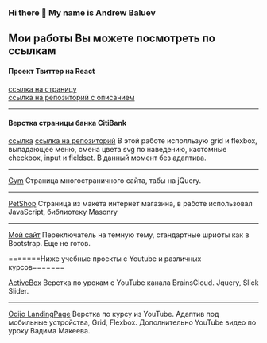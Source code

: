 ### Hi there 👋 My name is Andrew Baluev

## Мои работы Вы можете посмотреть по ссылкам

#### Проект Твиттер на React  
[ссылка на страницу](https://andrewbaluev.github.io/project-twitter/)  
[ссылка на репозиторий с описанием](https://github.com/andrewbaluev/project-twitter)

***
#### Верстка страницы банка CitiBank
[ссылка](https://andrewbaluev.github.io/citibank/)
[ссылка на репозиторий](https://github.com/andrewbaluev/citibank)
В этой работе исполльзую grid и flexbox, выпадающее меню, смена цвета svg по наведению, кастомные checkbox, input и fieldset.
В данный момент без адаптива.
***
[Gym](https://andrewbaluev.github.io/gym/) Страница многостраничного сайта, табы на jQuery.
***
[PetShop](https://andrewbaluev.github.io/petshop/) Страница из макета интернет магазина, в работе использовал JavaScript, библиотеку Masonry
***
[Мой сайт](https://andrewbaluev.github.io/) Переключатель на темную тему, стандартные шрифты как в Bootstrap. Еще не готов.

=======Ниже учебные проекты с Youtube и различных курсов=======

[ActiveBox](https://andrewbaluev.github.io/activebox/) Верстка по урокам с YouTube канала BrainsCloud. Jquery, Slick Slider.
***
[Odijo LandingPage](https://andrewbaluev.github.io/odijo-landing-page/)
Верстка по курсу из YouTube. Адаптив под мобильные устройства, Grid, Flexbox. Дополнительно YouTube видео по уроку Вадима Макеева. 




<!--
**andrewbaluev/andrewbaluev** is a ✨ _special_ ✨ repository because its `README.md` (this file) appears on your GitHub profile.

Here are some ideas to get you started:

- 🔭 I’m currently working on ...
- 🌱 I’m currently learning ...
- 👯 I’m looking to collaborate on ...
- 🤔 I’m looking for help with ...
- 💬 Ask me about ...
- 📫 How to reach me: ...
- 😄 Pronouns: ...
- ⚡ Fun fact: ...
-->
